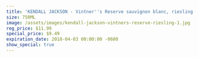 ```yaml
---
title: 'KENDALL JACKSON - Vintner''s Reserve sauvignon blanc, riesling'
size: 750ML
image: /assets/images/kendall-jackson-vintners-reserve-riesling-1.jpg
reg_price: $11.99
special_price: $9.49
expiration_date: 2018-04-03 00:00:00 -0600
show_special: true
---
```


